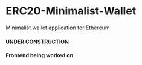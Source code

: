 # ERC20-Minimalist-Wallet
Minimalist wallet application for Ethereum
#### UNDER CONSTRUCTION
#### Frontend being worked on
